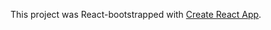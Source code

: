 This project was React-bootstrapped with [Create React App](https://github.com/facebook/create-react-app).


